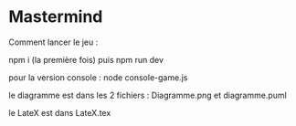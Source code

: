 # Mastermind

Comment lancer le jeu :

npm i (la première fois) puis npm run dev

pour la version console : node console-game.js

le diagramme est dans les 2 fichiers : Diagramme.png et diagramme.puml

le LateX est dans LateX.tex
